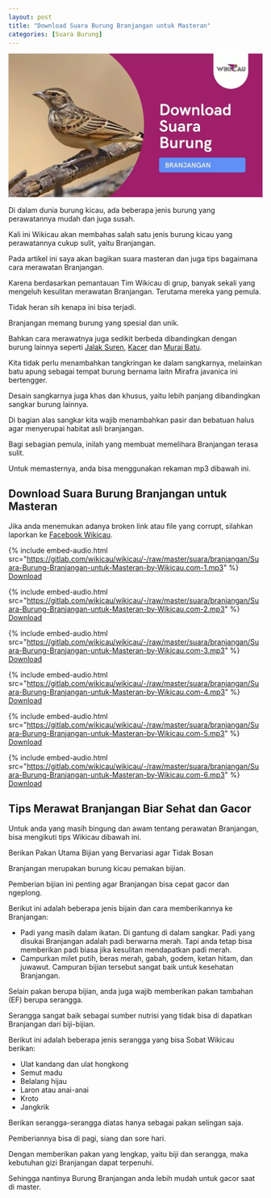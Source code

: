 ```yaml
---
layout: post
title: "Download Suara Burung Branjangan untuk Masteran"
categories: [Suara Burung]
---
```


![](/images/suara-burung-branjangan.webp)

Di dalam dunia burung kicau, ada beberapa jenis burung yang perawatannya mudah dan juga susah.

Kali ini Wikicau akan membahas salah satu jenis burung kicau yang perawatannya cukup sulit, yaitu Branjangan.

Pada artikel ini saya akan bagikan suara masteran dan juga tips bagaimana cara merawatan Branjangan.

Karena berdasarkan pemantauan Tim Wikicau di grup, banyak sekali yang mengeluh kesulitan merawatan Branjangan. Terutama mereka yang pemula.

Tidak heran sih kenapa ini bisa terjadi.

Branjangan memang burung yang spesial dan unik.

Bahkan cara merawatnya juga sedikit berbeda dibandingkan dengan burung lainnya seperti [Jalak Suren](https://wikicau.com/suara-burung-jalak-suren/), [Kacer](https://wikicau.com/suara-burung-kacer/) dan [Murai Batu](https://wikicau.com/suara-murai-batu/).

Kita tidak perlu menambahkan tangkringan ke dalam sangkarnya, melainkan batu apung sebagai tempat burung bernama laitn Mirafra javanica ini bertengger.

Desain sangkarnya juga khas dan khusus, yaitu lebih panjang dibandingkan sangkar burung lainnya.

Di bagian alas sangkar kita wajib menambahkan pasir dan bebatuan halus agar menyerupai habitat asli branjangan.

Bagi sebagian pemula, inilah yang membuat memelihara Branjangan terasa sulit.

Untuk memasternya, anda bisa menggunakan rekaman mp3 dibawah ini.

## Download Suara Burung Branjangan untuk Masteran

Jika anda menemukan adanya broken link atau file yang corrupt, silahkan laporkan ke [Facebook Wikicau](https://facebook.com/wikicau).

{% include embed-audio.html src="https://gitlab.com/wikicau/wikicau/-/raw/master/suara/branjangan/Suara-Burung-Branjangan-untuk-Masteran-by-Wikicau.com-1.mp3" %}
[Download](https://bit.ly/31Q1FgD)

{% include embed-audio.html src="https://gitlab.com/wikicau/wikicau/-/raw/master/suara/branjangan/Suara-Burung-Branjangan-untuk-Masteran-by-Wikicau.com-2.mp3" %}
[Download](https://bit.ly/2ZAeCJC)

{% include embed-audio.html src="https://gitlab.com/wikicau/wikicau/-/raw/master/suara/branjangan/Suara-Burung-Branjangan-untuk-Masteran-by-Wikicau.com-3.mp3" %}
[Download](https://bit.ly/2IX8KUf)

{% include embed-audio.html src="https://gitlab.com/wikicau/wikicau/-/raw/master/suara/branjangan/Suara-Burung-Branjangan-untuk-Masteran-by-Wikicau.com-4.mp3" %}
[Download](https://bit.ly/2Iua7uu)

{% include embed-audio.html src="https://gitlab.com/wikicau/wikicau/-/raw/master/suara/branjangan/Suara-Burung-Branjangan-untuk-Masteran-by-Wikicau.com-5.mp3" %}
[Download](https://bit.ly/2J0SDES)

{% include embed-audio.html src="https://gitlab.com/wikicau/wikicau/-/raw/master/suara/branjangan/Suara-Burung-Branjangan-untuk-Masteran-by-Wikicau.com-6.mp3" %}
[Download](https://bit.ly/2J0SDES)

## Tips Merawat Branjangan Biar Sehat dan Gacor

Untuk anda yang masih bingung dan awam tentang perawatan Branjangan, bisa mengikuti tips Wikicau dibawah ini.

Berikan Pakan Utama Bijian yang Bervariasi agar Tidak Bosan

Branjangan merupakan burung kicau pemakan bijian.

Pemberian bijian ini penting agar Branjangan bisa cepat gacor dan ngeplong.

Berikut ini adalah beberapa jenis bijain dan cara memberikannya ke Branjangan:

- Padi yang masih dalam ikatan. Di gantung di dalam sangkar. Padi yang disukai Branjangan adalah padi berwarna merah. Tapi anda tetap bisa memberikan padi biasa jika kesulitan mendapatkan padi merah.
- Campurkan milet putih, beras merah, gabah, godem, ketan hitam, dan juwawut. Campuran bijian tersebut sangat baik untuk kesehatan Branjangan.

Selain pakan berupa bijian, anda juga wajib memberikan pakan tambahan (EF) berupa serangga.

Serangga sangat baik sebagai sumber nutrisi yang tidak bisa di dapatkan Branjangan dari biji-bijian.

Berikut ini adalah beberapa jenis serangga yang bisa Sobat Wikicau berikan:

- Ulat kandang dan ulat hongkong
- Semut madu
- Belalang hijau
- Laron atau anai-anai
- Kroto
- Jangkrik

Berikan serangga-serangga diatas hanya sebagai pakan selingan saja.

Pemberiannya bisa di pagi, siang dan sore hari.

Dengan memberikan pakan yang lengkap, yaitu biji dan serangga, maka kebutuhan gizi Branjangan dapat terpenuhi.

Sehingga nantinya Burung Branjangan anda lebih mudah untuk gacor saat di master.